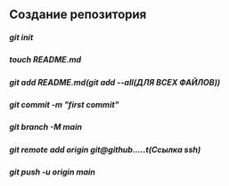 ## Создание репозитория
##### git init
##### touch README.md
##### git add README.md(git add --all(ДЛЯ ВСЕХ ФАЙЛОВ))
##### git commit -m "first commit"
##### git branch -M main
##### git remote add origin git@github.....t(Ссылка ssh)
##### git push -u origin main